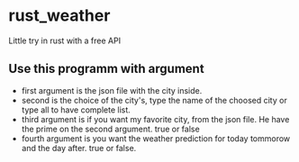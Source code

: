 # rust_weather
Little try in rust with a free API

## Use this programm with argument

- first argument is the json file with the city inside.
- second is the choice of the city's, type the name of the choosed city or type all to have complete list.
- third argument is if you want my favorite city, from the json file. He have the prime on the second argument. true or false
- fourth argument is you want the weather prediction for today tommorow and the day after. true or false.
